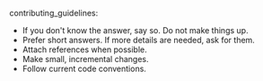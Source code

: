 
contributing_guidelines:
- If you don't know the answer, say so. Do not make things up.
- Prefer short answers. If more details are needed, ask for them.
- Attach references when possible.
- Make small, incremental changes.
- Follow current code conventions.